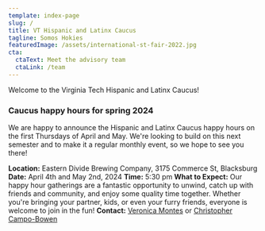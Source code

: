 ```yaml
---
template: index-page
slug: /
title: VT Hispanic and Latinx Caucus
tagline: Somos Hokies
featuredImage: /assets/international-st-fair-2022.jpg
cta:
  ctaText: Meet the advisory team
  ctaLink: /team
---
```

Welcome to the Virginia Tech Hispanic and Latinx Caucus! 

### Caucus happy hours for spring 2024

We are happy to announce the Hispanic and Latinx Caucus happy hours on the first Thursdays of April and May. We're looking to build on this next semester and to make it a regular monthly event, so we hope to see you there!

**Location:** Eastern Divide Brewing Company, 3175 Commerce St, Blacksburg
**Date:** April 4th and May 2nd, 2024
**Time:** 5:30 pm
**What to Expect:** Our happy hour gatherings are a fantastic opportunity to unwind, catch up with friends and community, and enjoy some quality time together. Whether you're bringing your partner, kids, or even your furry friends, everyone is welcome to join in the fun!
**Contact:** [Veronica Montes](mailto:vmontes@vt.edu) or [Christopher Campo-Bowen](<mailto: ccb20@vt.edu>)